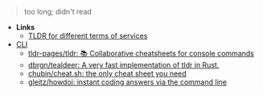 > too long; didn't read

- **Links**
	-  [TLDR for different terms of services](https://tosdr.org/)
- [CLI](../Shell/CLI.md)
	- [tldr-pages/tldr: 📚 Collaborative cheatsheets for console commands](https://github.com/tldr-pages/tldr)
	- [dbrgn/tealdeer: A very fast implementation of tldr in Rust.](https://github.com/dbrgn/tealdeer)
	- [chubin/cheat.sh: the only cheat sheet you need](https://github.com/chubin/cheat.sh)
	- [gleitz/howdoi: instant coding answers via the command line](https://github.com/gleitz/howdoi)